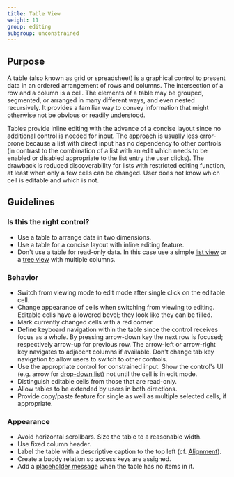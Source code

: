 ```yaml
---
title: Table View
weight: 11
group: editing
subgroup: unconstrained
---
```


Purpose
-------

A table (also known as grid or spreadsheet) is a graphical control to
present data in an ordered arrangement of rows and columns. The
intersection of a row and a column is a cell. The elements of a table
may be grouped, segmented, or arranged in many different ways, and even
nested recursively. It provides a familiar way to convey information
that might otherwise not be obvious or readily understood.

Tables provide inline editing with the advance of a concise layout since
no additional control is needed for input. The approach is usually less
error-prone because a list with direct input has no dependency to other
controls (in contrast to the combination of a list with an edit which
needs to be enabled or disabled appropriate to the list entry the user
clicks). The drawback is reduced discoverability for lists with
restricted editing function, at least when only a few cells can be
changed. User does not know which cell is editable and which is not.

Guidelines
----------

### Is this the right control?

-   Use a table to arrange data in two dimensions.
-   Use a table for a concise layout with inline editing feature.
-   Don't use a table for read-only data. In this case use a simple
    [list view](../list) or a
    [tree view](../tree) with multiple
    columns.

### Behavior

-   Switch from viewing mode to edit mode after single click on the
    editable cell.
-   Change appearance of cells when switching from viewing to editing.
    Editable cells have a lowered bevel; they look like they can be
    filled.
-   Mark currently changed cells with a red corner.
-   Define keyboard navigation within the table since the control
    receives focus as a whole. By pressing arrow-down key the next row
    is focused; respectively arrow-up for previous row. The arrow-left
    or arrow-right key navigates to adjacent columns if available.
    Don't change tab key navigation to allow users to switch to other
    controls.
-   Use the appropriate control for constrained input. Show the
    control's UI (e.g. arrow for
    [drop-down list](../dropdown)) not until
    the cell is in edit mode.
-   Distinguish editable cells from those that are read-only.
-   Allow tables to be extended by users in both directions.
-   Provide copy/paste feature for single as well as multiple selected
    cells, if appropriate.

### Appearance

-   Avoid horizontal scrollbars. Size the table to a reasonable width.
-   Use fixed column header.
-   Label the table with a descriptive caption to the top left (cf.
    [Alignment](../layout/alignment)).
-   Create a buddy relation so access keys are assigned.
-   Add a
    [placeholder message](/hig/patterns/patterns-content/placeholdermessage)
    when the table has no items in it.
